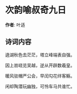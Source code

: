 # 次韵喻叔奇九日

**作者**: 叶适

## 诗词内容

遶湖秋色去茫茫，塔立峰端表自强。

因上岧峣览吴越，逆从开辟数羲皇。

暖风驻帽严公会，早闰勾花绊客觞。

闲却陶潜玩幽独，可怜车马共谁忙。


